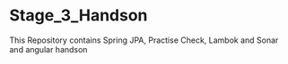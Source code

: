 # Stage_3_Handson
This Repository contains Spring JPA, Practise Check, Lambok and Sonar and angular handson
